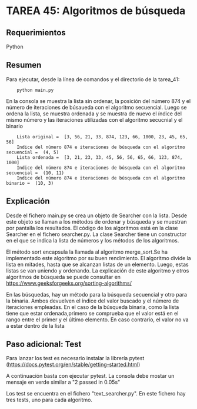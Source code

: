 # TAREA 45: Algoritmos de búsqueda

## Requerimientos

Python

## Resumen

Para ejecutar, desde la línea de comandos y el directorio de la tarea_41:

        python main.py

En la consola se muestra la lista sin ordenar, la posición del número 874 y el número de iteraciones de búsaueda con el algoritmo secuencial. Luego se ordena la lista, se muestra ordenada y se muestra de nuevo el índice del mismo número y las iteraciones utilizadas con el algoritmo secucnial y el binario

        Lista original =  [3, 56, 21, 33, 874, 123, 66, 1000, 23, 45, 65, 56]
        Indice del número 874 e iteraciones de búsqueda con el algoritmo secuencial =  (4, 5)
        Lista ordenada =  [3, 21, 23, 33, 45, 56, 56, 65, 66, 123, 874, 1000]
        Indice del número 874 e iteraciones de búsqueda con el algoritmo secuencial =  (10, 11)
        Indice del número 874 e iteraciones de búsqueda con el algoritmo binario =  (10, 3)

## Explicación

Desde el fichero main.py se crea un objeto de Searcher con la lista. Desde este objeto se llaman a los métodos de ordenar y búsqueda y se muestran por pantalla los resultados. El código de los algoritmos está en la clase Searcher en el fichero searcher.py. La clase Searcher tiene un constructor en el que se indica la lista de números y los métodos de los algoritmos.

El método sort encapsula la llamada al algoritmo merge_sort.Se ha implementado este algoritmo por su buen rendimiento. El algoritmo divide la lista en mitades, hasta que se alcanzan listas de un elemento. Luego, estas listas se van uniendo y ordenando. La explicación de este algoritmo y otros algoritmos de búsqueda se puede consultar en https://www.geeksforgeeks.org/sorting-algorithms/

En las búsquedas, hay un método para la búsqueda secuencial y otro para la binaria. Ambos devuelven el índice del valor buscado y el número de iteraciones empleadas. En el caso de la búsqueda binaria, como la lista tiene que estar ordenada,primero se comprueba que el valor está en el rango entre el primer y el último elemento. En caso contrario, el valor no va a estar dentro de la lista

## Paso adicional: Test

Para lanzar los test es necesario instalar la librería pytest (https://docs.pytest.org/en/stable/getting-started.html)

A continuación basta con ejecutar pytest. La consola debe mostar un mensaje en verde similar a "2 passed in 0.05s"

Los test se encuentra en el fichero "text_searcher.py". En este fichero hay tres tests, uno para cada algoritmo.
